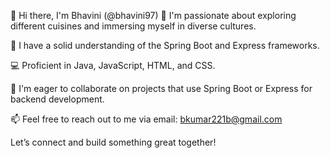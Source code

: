 👋 Hi there, I'm Bhavini (@bhavini97)
👀 I'm passionate about exploring different cuisines and immersing myself in diverse cultures.

🌱 I have a solid understanding of the Spring Boot and Express frameworks.

💻 Proficient in Java, JavaScript, HTML, and CSS.

💞️ I'm eager to collaborate on projects that use Spring Boot or Express for backend development.

📫 Feel free to reach out to me via email: bkumar221b@gmail.com

Let’s connect and build something great together!


  

